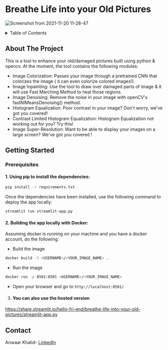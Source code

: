 
# Breathe Life into your Old Pictures 

![Screenshot from 2021-11-20 11-28-47](https://user-images.githubusercontent.com/43880587/142716543-9ef6f478-7cca-43c6-b9cb-ce73902d0b11.png)



<!-- TABLE OF CONTENTS -->
<details>
  <summary>Table of Contents</summary>
  <ol>
    <li>
      <a href="#about-the-project">About The Project</a>
    </li>
    <li>
      <a href="#getting-started">Getting Started</a>
      <ul>
        <li><a href="#prerequisites">Prerequisites</a></li>
      </ul>
    </li>
    <li><a href="#contact">Contact</a></li>
  </ol>
</details>



<!-- ABOUT THE PROJECT -->
## About The Project

This is a tool to enhance your old/damaged pictures built using python & opencv. At the moment, the tool contains the following modules:
* Image Colorization: Passes your image through a pretrained CNN that colorizes the image ( it can even colorize colored images!). 
* Image Inpainting: Use the tool to draw over damaged parts of image & it will use Fast Marching Method to heal those regions.
* Image Denoising: Remove the noise in your image with openCV's fastNlMeansDenoising() method.
* Histogram Equalization: Poor contrast in your image? Don't worry, we've got you covered!
* Contrast Limited Histogram Equalization: Histogram Equalization not working out for you? Try this!
* Image Super-Resolution: Want to be able to display your images on a large screen? We've got you covered !  




<!-- GETTING STARTED -->
## Getting Started

### Prerequisites
#### 1. Using pip to install the dependencies:
``` bash
pip install -r requirements.txt
```
Once the dependencies have been installed, use the following command to deploy the app locally:
```bash
streamlit run streamlit-app.py
```

#### 2. Building the app locally with Docker:
Assuming docker is running on your machine and you have a docker account, do the following:
- Build the image

``` bash
docker build -t <USERNAME>/<YOUR_IMAGE_NAME> .
```

- Run the image

``` bash
docker run -p 8501:8501 <USERNAME>/<YOUR_IMAGE_NAME>
```
- Open your browser and go to `http://localhost:8501/`


3. #### You can also use the hosted version
https://share.streamlit.io/hello-fri-end/breathe-life-into-your-old-pictures/streamlit-app.py


<!-- CONTACT -->
## Contact

Anwaar Khalid- [LinkedIn](https://www.linkedin.com/in/anwaar-khalid/) 
